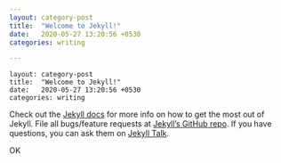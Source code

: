```yaml
---
layout: category-post
title:  "Welcome to Jekyll!"
date:   2020-05-27 13:20:56 +0530
categories: writing

---
```

```
layout: category-post
title:  "Welcome to Jekyll!"
date:   2020-05-27 13:20:56 +0530
categories: writing
```

Check out the [Jekyll docs][jekyll-docs] for more info on how to get the most out of Jekyll. File all bugs/feature requests at [Jekyll’s GitHub repo][jekyll-gh]. If you have questions, you can ask them on [Jekyll Talk][jekyll-talk].

[jekyll-docs]: http://jekyllrb.com/docs/home
[jekyll-gh]:   https://github.com/jekyll/jekyll
[jekyll-talk]: https://talk.jekyllrb.com/

OK
